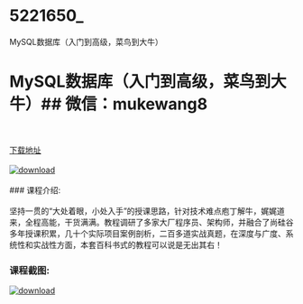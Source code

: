 # 5221650_
MySQL数据库（入门到高级，菜鸟到大牛）
# MySQL数据库（入门到高级，菜鸟到大牛）## 微信：mukewang8
<br/></br>[下载地址](http://www.36tz.cn/article/5221650 "下载地址")
<br/></br>[![download](http://36tz.cn/muke_img/2021_11_1-34-300x180.png "下载地址")](http://www.36tz.cn/article/5221650 "下载地址")
<br/></br>### 课程介绍:<br/></br>坚持一贯的“大处着眼，小处入手”的授课思路，针对技术难点庖丁解牛，娓娓道来，全程高能，干货满满。教程调研了多家大厂程序员、架构师，并融合了尚硅谷多年授课积累，几十个实际项目案例剖析，二百多道实战真题，在深度与广度、系统性和实战性方面，本套百科书式的教程可以说是无出其右！

### 课程截图:
[![download](http://36tz.cn/muke_img/2021_11_2-32.png "下载地址")](http://www.36tz.cn/article/5221650 "下载地址")
